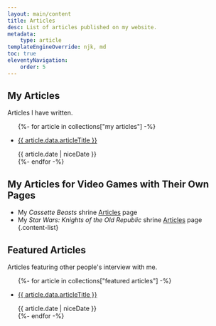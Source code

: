 ```yaml
---
layout: main/content
title: Articles
desc: List of articles published on my website.
metadata:
    type: article
templateEngineOverride: njk, md
toc: true
eleventyNavigation:
    order: 5
---
```


## My Articles
Articles I have written.
<ul class="content-list">
    {%- for article in collections["my articles"] -%}
        <li>
            <p><a href="{{ article.url }}">{{ article.data.articleTitle }}</a></p>
            <time>{{ article.date | niceDate }}</time>
        </li>
    {%- endfor -%}
</ul>

## My Articles for Video Games with Their Own Pages
* My <cite>Cassette Beasts</cite> shrine [Articles](/shrines/cassettebeasts/articles/) page
* My <cite>Star Wars: Knights of the Old Republic</cite> shrine [Articles](/shrines/starwarskotor/articles/) page
{.content-list}

## Featured Articles
Articles featuring other people's interview with me.
<ul class="content-list">
    {%- for article in collections["featured articles"] -%}
        <li>
            <p><a href="{{ article.url }}">{{ article.data.articleTitle }}</a></p>
            <time>{{ article.date | niceDate }}</time>
        </li>
    {%- endfor -%}
</ul>
